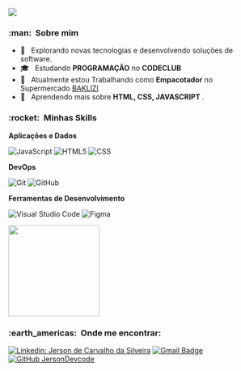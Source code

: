 
![](https://komarev.com/ghpvc/?username=JersonDevcodes&color=006bed)

<h3> :man: &nbsp;Sobre mim </h3>

- 🤔 &nbsp; Explorando novas tecnologias e desenvolvendo soluções de software.
- 🎓 &nbsp; Estudando <b>PROGRAMAÇÃO</b> no <b>CODECLUB</b> 
- 💼 &nbsp; Atualmente estou Trabalhando como <b>Empacotador</b> no Supermercado <a href="http://supermercadosbaklizi.com.br/baklizi/">BAKLIZI</a>
- 🌱 &nbsp; Aprendendo mais sobre <b>HTML, CSS, JAVASCRIPT </b>.

<h3> :rocket: &nbsp;Minhas Skills </h3>

**Aplicações e Dados**

  ![JavaScript](https://img.shields.io/badge/-JavaScript-333333?style=flat&logo=javascript)
  ![HTML5](https://img.shields.io/badge/-HTML5-333333?style=flat&logo=HTML5)
  ![CSS](https://img.shields.io/badge/-CSS-333333?style=flat&logo=CSS3&logoColor=1572B6)


**DevOps**

  ![Git](https://img.shields.io/badge/-Git-333333?style=flat&logo=git)
  ![GitHub](https://img.shields.io/badge/-GitHub-333333?style=flat&logo=github)

**Ferramentas de Desenvolvimento**

  ![Visual Studio Code](https://img.shields.io/badge/-Visual%20Studio%20Code-333333?style=flat&logo=visual-studio-code&logoColor=007ACC)
  ![Figma](https://img.shields.io/badge/-Figma-333333?style=flat&logo=figma&logoColor=007ACC)
<br/>

<a href="https://github.com/JersonDevcode">
  <img height="180em" src="https://github-readme-stats.vercel.app/api?username=JersonDevcode&theme=dracula&show_icons=true" />
</a>

<br/>

<h3> :earth_americas: &nbsp;Onde me encontrar: </h3> 

[![Linkedin: Jerson de Carvalho da Silveira](https://img.shields.io/badge/-JersonDeCarvalhoDaSilveira-blue?style=flat-square&logo=linkedin&logoColor=white&link=LINK-https://www.linkedin.com/in/jerson-de-carvalho-da-silveira-04815522a/)](https://www.linkedin.com/in/jerson-de-carvalho-da-silveira-04815522a/)
[![Gmail Badge](https://img.shields.io/badge/-jersondasilveira@gmail.com-006bed?style=flat-square&logo=Gmail&logoColor=white&link=mailto:secretgames33@gmail.com)](mailto:jersondasilveira@gmail.com)
[![GitHub JersonDevcode]( https://img.shields.io/github/followers/JersonDevcode?label=follow&style=social)](https://github.com/JersonDevcode)
